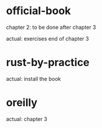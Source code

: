 # official-book

chapter 2: to be done after chapter 3

actual: exercises end of chapter 3

# rust-by-practice

actual: install the book


# oreilly

actual: chapter 3